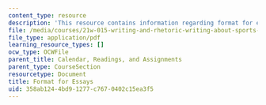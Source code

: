 ```yaml
---
content_type: resource
description: 'This resource contains information regarding format for essays. '
file: /media/courses/21w-015-writing-and-rhetoric-writing-about-sports-fall-2013/358ab1244bd91277c7670402c15ea3f5_MIT21W_015F13_FormtforEssa.pdf
file_type: application/pdf
learning_resource_types: []
ocw_type: OCWFile
parent_title: Calendar, Readings, and Assignments
parent_type: CourseSection
resourcetype: Document
title: Format for Essays
uid: 358ab124-4bd9-1277-c767-0402c15ea3f5
---
```

